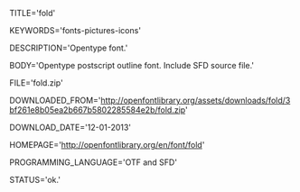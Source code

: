 
TITLE='fold'

KEYWORDS='fonts-pictures-icons'

DESCRIPTION='Opentype font.'

BODY='Opentype postscript outline font. Include SFD source file.'

FILE='fold.zip'

DOWNLOADED_FROM='http://openfontlibrary.org/assets/downloads/fold/3bf261e8b05ea2b667b5802285584e2b/fold.zip'

DOWNLOAD_DATE='12-01-2013'

HOMEPAGE='http://openfontlibrary.org/en/font/fold'

PROGRAMMING_LANGUAGE='OTF and SFD'

STATUS='ok.'